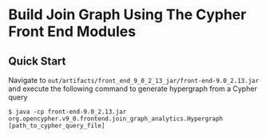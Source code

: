 # Build Join Graph Using The Cypher Front End Modules

## Quick Start
Navigate to `out/artifacts/front_end_9_0_2_13_jar/front-end-9.0_2.13.jar` and execute the following command to generate hypergraph from a Cypher query

```
$ java -cp front-end-9.0_2.13.jar org.opencypher.v9_0.frontend.join_graph_analytics.Hypergraph [path_to_cypher_query_file]
```
